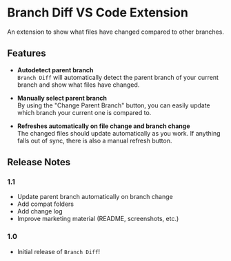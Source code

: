 # Branch Diff VS Code Extension

An extension to show what files have changed compared to other branches.

## Features

- **Autodetect parent branch**  
`Branch Diff` will automatically detect the parent branch of your current branch and show what files have changed.

- **Manually select parent branch**  
By using the "Change Parent Branch" button, you can easily update which branch your current one is compared to.

- **Refreshes automatically on file change and branch change**  
The changed files should update automatically as you work. 
If anything falls out of sync, there is also a manual refresh button.

## Release Notes

### 1.1
- Update parent branch automatically on branch change
- Add compat folders
- Add change log
- Improve marketing material (README, screenshots, etc.)

### 1.0
- Initial release of `Branch Diff`!
